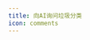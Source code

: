 ```yaml
---
title: 向AI询问垃圾分类
icon: comments
---
```


<RubbishOpenAIChat
    rubbishLabel="垃圾名"
    cityLabel="城市名"
/>
